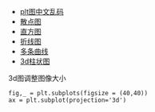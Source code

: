 


* [plt图中文乱码](chinese.py)
* [散点图](sandiantu.py)
* [直方图](zhifangtu.py)
* [折线图](zhexiantu.py)
* [多条曲线](https://www.jb51.net/article/142980.htm)
* [3d柱状图](img3d.py)



3d图调整图像大小
```
fig,_ = plt.subplots(figsize = (40,40))
ax = plt.subplot(projection='3d')
```
